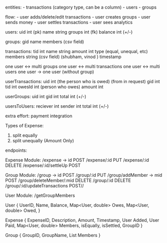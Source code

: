 entities: - transactions (category type, can be a column) - users - groups

flow: - user adds/delete/edit transactions - user creates groups - user sends money - user settles transactions - user sees analytics

users: uid int (pk) name string groups int (fk) balance int (+/-)

groups: gid name members (csv field)

transactions: tid int name string amount int type (equal, unequal, etc) members string (csv field) (shubham, vinod ) timestamp

one user <-> multi groups one user <-> multi transactions one user <-> multi users one user -> one user (without group)

userTransactions: uid int (the person who is owed) (from in request) gid int tid int owesId int (person who owes) amount int

userGroups: uid int gid int total int (+/-)

usersToUsers: reciever int sender int total int (+/-)


extra effort: payment integration

Types of Expense:
1. split equally
2. split unequally (Amount Only)

endpoints:

Expense Module:
/expense -> id POST
/expense/:id PUT
/expense/:id DELETE
/expense/:id/settleUp POST

Group Module:
/group -> id POST
/group/:id PUT
/group/addMember -> mid POST
/group/deleteMember/:mid DELETE
/group/:id DELETE
/group/:id/updateTransactions POST//

User Module:
/getGroupMembers


User {
    UserID,
    Name,
    Balance,
    Map<User, double> Owes,
    Map<User, double> Owed,
}


Expense {
    ExpenseID,
    Description,
    Amount,
    Timestamp,
    User Added,
    User Paid,
    Map<User, double> Members,
    isEqually,
    isSettled,
    GroupID
}

Group {
    GroupID,
    GroupName,
    List<User> Members
}
